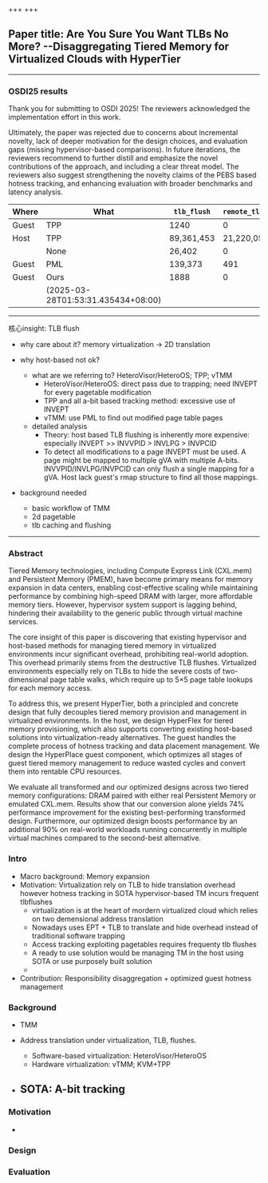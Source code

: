+++
+++

## Paper title: Are You Sure You Want TLBs No More? --Disaggregating Tiered Memory for Virtualized Clouds with HyperTier

---

### OSDI25 results

Thank you for submitting to OSDI 2025! The reviewers acknowledged the implementation effort in this work.

Ultimately, the paper was rejected due to concerns about incremental novelty, lack of deeper motivation for the design choices, and evaluation gaps (missing hypervisor-based comparisons). In future iterations, the reviewers recommend to further distill and emphasize the novel contributions of the approach, and including a clear threat model. The reviewers also suggest strengthening the novelty claims of the PEBS based hotness tracking, and enhancing evaluation with broader benchmarks and latency analysis.

| Where | What                               | `tlb_flush` | `remote_tlb_flush` | `tlb_local_flush_one` | `tlb_local_flush_all` | `tlb_remote_flush` | Elapsed  |
| ----- | ---------------------------------- | ----------- | ------------------ | --------------------- | --------------------- | ------------------ | -------- |
| Guest | TPP                                | 1240        | 0                  | 5,587,867             | 29,658                | 15,410,466         | 6:11.85  |
| Host  | TPP                                | 89,361,453  | 21,220,056         | 5,889,040             | 22,998                | 1,205,535          | 32:37.02 |
|       | None                               | 26,402      | 0                  | 5,669,863             | 23,846                | 1,179,579          | 4:59.50  |
| Guest | PML                                | 139,373     | 491                | 5606757               | 26806                 | 1180724            | 5:39.07  |
| Guest | Ours                               | 1888        | 0                  |                       |                       |                    | 5:20.25  |
|       | (2025-03-28T01:53:31.435434+08:00) |             |                    |                       |                       |                    |          |

---

核心insight: TLB flush

- why care about it? memory virtualization -> 2D translation
- why host-based not ok?
  - what are we referring to? HeteroVisor/HeteroOS; TPP; vTMM
    - HeteroVisor/HeteroOS: direct pass due to trapping; need INVEPT for every  pagetable modification
    - TPP and all a-bit based tracking method: excessive use of INVEPT
    - vTMM: use PML to find out modified page table pages
  - detailed analysis
    - Theory: host based TLB flushing is inherently more expensive: especially INVEPT >> INVVPID > INVLPG > INVPCID
    - To detect all modifications to a page INVEPT must be used. A page might be mapped to multiple gVA with multiple A-bits. INVVPID/INVLPG/INVPCID can only flush a single mapping for a gVA. Host lack guest's rmap structure to find all those mappings.

- background needed
  - basic workflow of TMM
  - 2d pagetable
  - tlb caching and flushing

---

### Abstract

Tiered Memory technologies, including Compute Express Link (CXL.mem) and Persistent Memory (PMEM), have become primary means for memory expansion in data centers, enabling cost-effective scaling while maintaining performance by combining high-speed DRAM with larger, more affordable memory tiers. However, hypervisor system support is lagging behind, hindering their availability to the generic public through virtual machine services.

The core insight of this paper is discovering that existing hypervisor and host-based methods for managing tiered memory in virtualized environments incur significant overhead, prohibiting real-world adoption. This overhead primarily stems from the destructive TLB flushes. Virtualized environments especially rely on TLBs to hide the severe costs of two-dimensional page table walks, which require up to 5×5 page table lookups for each memory access.

To address this, we present HyperTier, both a principled and concrete design that fully decouples tiered memory provision and management in virtualized environments. In the host, we design HyperFlex for tiered memory provisioning, which also supports converting existing host-based solutions into virtualization-ready alternatives. The guest handles the complete process of hotness tracking and data placement management. We design the HyperPlace guest component, which optimizes all stages of guest tiered memory management to reduce wasted cycles and convert them into rentable CPU resources.

We evaluate all transformed and our optimized designs across two tiered memory configurations: DRAM paired with either real Persistent Memory or emulated CXL.mem. Results show that our conversion alone yields 74% performance improvement for the existing best-performing transformed design. Furthermore, our optimized design boosts performance by an additional 90% on real-world workloads running concurrently in multiple virtual machines compared to the second-best alternative.

### Intro

- Macro background: Memory expansion
- Motivation: Virtualization rely on TLB to hide translation overhead however hotness tracking in SOTA hypervisor-based TM incurs frequent tlbflushes
  - virtualization is at the heart of mordern virtualized cloud which relies on two demensional address translation
  - Nowadays uses EPT + TLB to translate and hide overhead instead of traditional software trapping
  - Access tracking exploiting pagetables requires frequenty tlb flushes
  - A ready to use solution would be managing TM in the host using SOTA or use purposely built solution
  -
- Contribution: Responsibility disaggregation + optimized guest hotness management

### Background

- TMM
- Address translation under virtualization, TLB, flushes.
  - Software-based virtualization: HeteroVisor/HeteroOS
  - Hardware virtualization: vTMM; KVM+TPP

- SOTA: A-bit tracking
  -

### Motivation

-

### Design

### Evaluation
